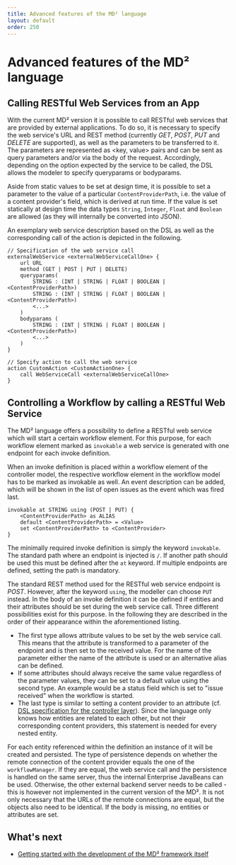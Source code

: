 ```yaml
---
title: Advanced features of the MD² language
layout: default
order: 250
---
```


# Advanced features of the MD² language

## Calling RESTful Web Services from an App
With the current MD² version it is possible to call RESTful web services that are provided by external applications.
To do so, it is necessary to specify the web service's URL and REST method (currently *GET*, *POST*, *PUT* and *DELETE* are supported), as well as the parameters to be transferred to it.
The parameters are represented as <key, value> pairs and can be sent as query parameters and/or via the body of the request.
Accordingly, depending on the option expected by the service to be called, the DSL allows the modeler to specify queryparams or bodyparams.

Aside from static values to be set at design time, it is possible to set a parameter to the value of a particular `ContentProviderPath`, i.e. the value of a content provider's field, which is derived at run time.
If the value is set statically at design time the data types `String`, `Integer`, `Float` and `Boolean` are allowed (as they will internally be converted into JSON).

An exemplary web service description based on the DSL as well as the corresponding call of the action is depicted in the following.

```MD2
// Specification of the web service call
externalWebService <externalWebServiceCallOne> {
	url URL
	method (GET | POST | PUT | DELETE)
	queryparams(
		STRING : (INT | STRING | FLOAT | BOOLEAN | <ContentProviderPath>)
		STRING : (INT | STRING | FLOAT | BOOLEAN | <ContentProviderPath>)
		<...>
	)
	bodyparams (
		STRING : (INT | STRING | FLOAT | BOOLEAN | <ContentProviderPath>)
		<...>
	)
}

// Specify action to call the web service
action CustomAction <CustomActionOne> {
	call WebServiceCall <externalWebServiceCallOne>
}
```

## Controlling a Workflow by calling a RESTful Web Service
The MD² language offers a possibility to define a RESTful web service  which will start a certain workflow element.
For this purpose, for each workflow element marked as `invokable` a web service is generated with one endpoint for each invoke definition.

When an invoke definition is placed within a workflow element of the controller model, the respective workflow element in the workflow model has to be marked as invokable as well.
An event description can be added, which will be shown in the list of open issues as the event which was fired last.

```MD2
invokable at STRING using (POST | PUT) {
	<ContentProviderPath> as ALIAS
	default <ContentProviderPath> = <Value>
	set <ContentProviderPath> to <ContentProvider>
}
```

The minimally required invoke definition is simply the keyword `invokable`.
The standard path where an endpoint is injected is `/`.
If another path should be used this must be defined after the `at` keyword.
If multiple endpoints are defined, setting the path is mandatory.

The standard REST method used for the RESTful web service endpoint is *POST*.
However, after the keyword `using`, the modeller can choose `PUT` instead.
In the body of an invoke definition it can be defined if entities and their attributes should be set during the web service call.
Three different possibilities exist for this purpose.
In the following they are described in the order of their appearance within the aforementioned listing.

* The first type allows attribute values to be set by the web service call.
This means that the attribute is transformed to a parameter of the endpoint and is then set to the received value.
For the name of the parameter either the name of the attribute is used or an alternative alias can be defined.
* If some attributes should always receive the same value regardless of the parameter values, they can be set to a default value using the second type.
An example would be a status field which is set to "issue received" when the workflow is started.
* The last type is similar to setting a content provider to an attribute (cf. [DSL specification for the controller layer](230_single-apps.html)).
Since the language only knows how entities are related to each other, but not their corresponding content providers, this statement is needed for every nested entity.

For each entity referenced within the definition an instance of it will be created and persisted.
The type of persistence depends on whether the remote connection of the content provider equals the one of the `workflowManager`.
If they are equal, the web service call and the persistence is handled on the same server, thus the internal Enterprise JavaBeans can be used.
Otherwise, the other external backend server needs to be called - this is however not implemented in the current version of the MD².
It is not only necessary that the URLs of the remote connections are equal, but the objects also need to be identical.
If the body is missing, no entities or attributes are set.

## What's next
* [Getting started with the development of the MD² framework itself](../40_handbook-dev/)
